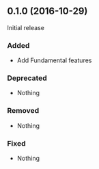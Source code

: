 ## 0.1.0 (2016-10-29)

Initial release

### Added

- Add Fundamental features

### Deprecated

- Nothing

### Removed

- Nothing

### Fixed

- Nothing
